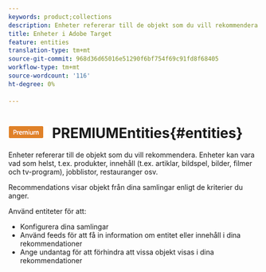 ```yaml
---
keywords: product;collections
description: Enheter refererar till de objekt som du vill rekommendera med Adobe Target. Enheter kan vara vad som helst, t.ex. produkter, innehåll (t.ex. artiklar, bildspel, bilder, filmer och tv-program), jobblistor, restauranger osv.
title: Enheter i Adobe Target
feature: entities
translation-type: tm+mt
source-git-commit: 968d36d65016e51290f6bf754f69c91fd8f68405
workflow-type: tm+mt
source-wordcount: '116'
ht-degree: 0%

---
```



# ![](/help/assets/premium.png) PREMIUMEntities{#entities}

Enheter refererar till de objekt som du vill rekommendera. Enheter kan vara vad som helst, t.ex. produkter, innehåll (t.ex. artiklar, bildspel, bilder, filmer och tv-program), jobblistor, restauranger osv.

Recommendations visar objekt från dina samlingar enligt de kriterier du anger.

Använd entiteter för att:

* Konfigurera dina samlingar
* Använd feeds för att få in information om entitet eller innehåll i dina rekommendationer
* Ange undantag för att förhindra att vissa objekt visas i dina rekommendationer

